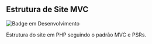 ## Estrutura de Site MVC
![Badge em Desenvolvimento](http://img.shields.io/static/v1?label=STATUS&message=EM%20DESENVOLVIMENTO&color=GREEN&style=for-the-badge)

Estrutura do site em PHP seguindo o padrão MVC e PSRs.
